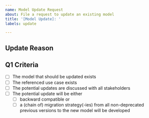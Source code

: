 ```yaml
---
name: Model Update Request
about: File a request to update an existing model
title: '[Model Update]: '
labels: update

---
```


## Update Reason
<!-- Please describe why the current version of the aspect model is insufficient to serve the use case and how an update to the model definition could improve the use case -->

## Q1 Criteria
<!-- This checklist is filled by the issue reviewer -->
- [ ] The model that should be updated exists
- [ ] The referenced use case exists
- [ ] The potential updates are discussed with all stakeholders
- [ ] The potential update will be either 
  - [ ] backward compatible or 
  - [ ] a (chain of) migration strategy(-ies) from all non-deprecated previous versions to the new model will be developed